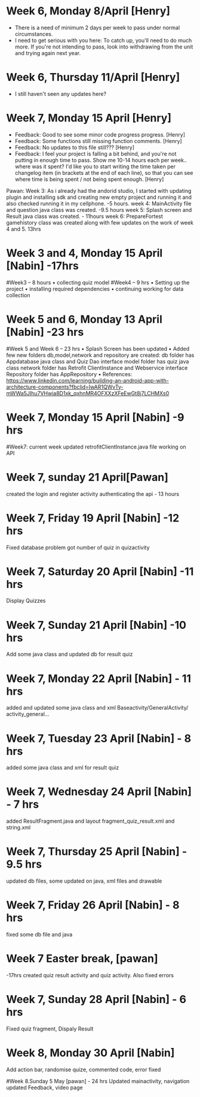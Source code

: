 

# Week 6, Monday 8/April [Henry]
- There is a need of minimum 2 days per week to pass under normal circumstances. 
- I need to get serious with you here: To catch up, you'll need to do much more. If you're not intending to pass, look into withdrawing from the unit and trying again next year.

# Week 6, Thursday 11/April [Henry]
- I still haven't seen any updates here?

# Week 7, Monday 15 April [Henry]
- Feedback: Good to see some minor code progress progress. [Henry]
- Feedback: Some functions still missing function comments. [Henry]
- Feedback: No updates to this file still??? [Henry]
- Feedback: I feel your project is falling a bit behind, and you're not putting in enough time to pass. Show me 10-14 hours each per week.. where was it spent? I'd like you to start writing the time taken per changelog item (in brackets at the end of each line), so that you can see where time is being spent / not being spent enough. [Henry]


Pawan: 
Week 3: As i already had the andorid studio, I started with updating plugin and installing sdk and creating new empty project and running it and also checked running it in my cellphone.  -5 hours.
week 4: MainActivity file and question java class was created. -9.5 hours
week 5: Splash screen and Result java class was created. - 11hours 
week 6: PrepareFortest gamehistory class was created along with few updates on the work of week 4 and 5. 13hrs


# Week 3 and 4, Monday 15 April [Nabin] -17hrs
#Week3 – 8 hours 
•	collecting quiz model 
#Week4 – 9 hrs 
•	Setting up the project
•	installing required dependencies
•	continuing working for data collection

# Week 5 and 6, Monday 13 April [Nabin] -23 hrs 
#Week 5 and Week 6 – 23 hrs 
•	Splash Screen has been updated
•	Added few new folders db,model,network and repository are created: db folder has Appdatabase java class and Quiz Dao interface model folder has quiz java class network folder has Retrofit ClientInstance and Webservice interface Repository folder has AppRepository 
•	References: https://www.linkedin.com/learning/building-an-android-app-with-architecture-components?fbclid=IwAR1QWvTy-mWWa5JIhu7VHwia8D1xk_qxhnMR4OFXXzXFeEwGt8j7LCHMXs0

# Week 7, Monday 15 April [Nabin] -9 hrs 
#Week7: current week
updated retrofitClientInstance.java file
 working on API
 
# Week 7, sunday 21 April[Pawan]
created the login and register activity authenticating the api - 13 hours


# Week 7, Friday 19 April [Nabin] -12 hrs
Fixed database problem 
got number of quiz in quizactivity 


# Week 7, Saturday 20 April [Nabin] -11 hrs 
Display Quizzes

# Week 7, Sunday 21 April [Nabin] -10 hrs 
Add some java class and updated db for result quiz

# Week 7, Monday 22 April [Nabin] - 11 hrs
added and updated some java class and xml
Baseactivity/GeneralActivity/ activity_general...

# Week 7, Tuesday 23 April [Nabin] - 8 hrs
added some java class and xml  for result quiz

# Week 7, Wednesday 24 April [Nabin] - 7 hrs
added ResultFragment.java and layout fragment_quiz_result.xml and string.xml

# Week 7, Thursday 25 April [Nabin] - 9.5 hrs
updated db files, some updated on java, xml files and drawable

# Week 7, Friday 26 April [Nabin] - 8 hrs
fixed some db file and java


# Week 7 Easter break, [pawan] 
-17hrs created quiz result activity and
 quiz activity. Also fixed errors
 
 # Week 7, Sunday 28 April [Nabin] - 6 hrs
 Fixed quiz fragment, Dispaly Result


 # Week 8, Monday 30 April [Nabin]
 Add action bar, randomise quize, commented code, error fixed

#Week 8.Sunday 5 May [pawan] - 24 hrs
 Updated mainactivity, navigation updated
Feedback, video page 
